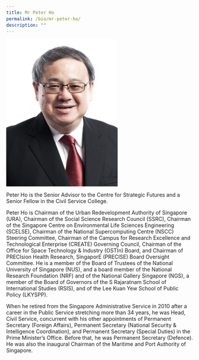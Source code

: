 ```yaml
---
title: Mr Peter Ho
permalink: /bio/mr-peter-ho/
description: ""
---
```

<img src="/images/Bio/Board%20Oversight%20Committee/mr-peter-ho-chairman.jpg" align="center" style="width:300px">

Peter Ho is the Senior Advisor to the Centre for Strategic Futures and a Senior Fellow in the Civil Service College.

Peter Ho is Chairman of the Urban Redevelopment Authority of Singapore (URA), Chairman of the Social Science Research Council (SSRC), Chairman of the Singapore Centre on Environmental Life Sciences Engineering (SCELSE), Chairman of the National Supercomputing Centre (NSCC) Steering Committee, Chairman of the Campus for Research Excellence and Technological Enterprise (CREATE) Governing Council, Chairman of the Office for Space Technology &amp; Industry (OSTIn) Board, and Chairman of PRECIsion Health Research, SingaporE (PRECISE) Board Oversight Committee. He is a member of the Board of Trustees of the National University of Singapore (NUS), and a board member of the National Research Foundation (NRF) and of the National Gallery Singapore (NGS), a member of the Board of Governors of the S Rajaratnam School of International Studies (RSIS), and of the Lee Kuan Yew School of Public Policy (LKYSPP).

When he retired from the Singapore Administrative Service in 2010 after a career in the Public Service stretching more than 34 years, he was Head, Civil Service, concurrent with his other appointments of Permanent Secretary (Foreign Affairs), Permanent Secretary (National Security &amp; Intelligence Coordination), and Permanent Secretary (Special Duties) in the Prime Minister’s Office. Before that, he was Permanent Secretary (Defence). He was also the inaugural Chairman of the Maritime and Port Authority of Singapore.